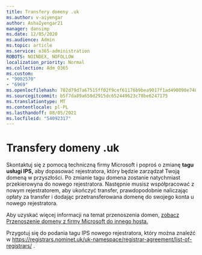 ```yaml
---
title: Transfery domeny .uk
ms.author: v-aiyengar
author: AshaIyengar21
manager: dansimp
ms.date: 12/05/2020
ms.audience: Admin
ms.topic: article
ms.service: o365-administration
ROBOTS: NOINDEX, NOFOLLOW
localization_priority: Normal
ms.collection: Adm_O365
ms.custom:
- "9002570"
- "6969"
ms.openlocfilehash: 782d79d7a67515ff02f9cef61176b9bea9017f1ad490090e748a10005c3c8bf3
ms.sourcegitcommit: b5f7da89a650d2915dc652449623c78be6247175
ms.translationtype: MT
ms.contentlocale: pl-PL
ms.lasthandoff: 08/05/2021
ms.locfileid: "54092317"
---
```

# <a name="uk-domain-transfers"></a>Transfery domeny .uk

Skontaktuj się z pomocą techniczną firmy Microsoft i poproś o zmianę **tagu usługi IPS,** aby dopasować rejestratora, który będzie zarządzał Twoją domeną w przyszłości. Po zmianie tagu domena zostanie natychmiast przekierowyna do nowego rejestratora. Następnie musisz współpracować z nowym rejestratorem, aby ukończyć transfer, prawdopodobnie naliczając opłaty za transfer i dodając przetransferowana domenę do swojego konta u nowego rejestratora.

Aby uzyskać więcej informacji na temat przenoszenia domen, [zobacz Przenoszenie domeny z firmy Microsoft do innego hosta.](https://docs.microsoft.com/microsoft-365/admin/get-help-with-domains/transfer-a-domain-from-microsoft-to-another-host?view=o365-worldwide)

Przygotuj się do podania tagu IPS nowego rejestratora, który można znaleźć w https://registrars.nominet.uk/uk-namespace/registrar-agreement/list-of-registrars/ .
